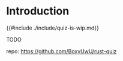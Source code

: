 # Introduction

{{#include ./include/quiz-is-wip.md}}

TODO

repo: https://github.com/BoxyUwU/rust-quiz
